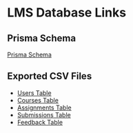 # LMS Database Links

## Prisma Schema
[Prisma Schema](https://github.com/VikiNiki123/f25-cisc474-individual/blob/main/packages/database/prisma/schema.prisma)

## Exported CSV Files
- [Users Table]()
- [Courses Table]()
- [Assignments Table]()
- [Submissions Table]()
- [Feedback Table]()
